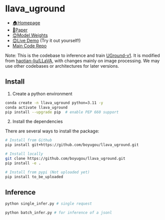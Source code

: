 # llava_uground

- [🏠Homepage](https://osu-nlp-group.github.io/UGround)
- [📖Paper](https://arxiv.org/abs/2410.05243)
- [😊Model Weights](https://huggingface.co/osunlp/UGround)
- [😊Live Demo](https://huggingface.co/spaces/orby-osu/UGround) (Try it out yourself!)
- [Main Code Repo](https://github.com/OSU-NLP-Group/UGround)

Note: This is the codebase to inference and train [UGround-v1](https://github.com/OSU-NLP-Group/UGround). It is modified from [haotian-liu/LLaVA](https://github.com/haotian-liu/LLaVA), with changes mainly on image processing. We may use other codebases or architectures for later versions.

## Install

1. Create a python environment


```bash
conda create -n llava_uground python=3.11 -y
conda activate llava_uground
pip install --upgrade pip  # enable PEP 660 support
```


2. Install the dependencies

There are several ways to install the package:

```bash
# Install from Github
pip install git+https://github.com/boyugou/llava_uground.git
```

```bash
# Install locally
git clone https://github.com/boyugou/llava_uground.git
pip install -e .
```

```bash
# Install from pypi (Not uploaded yet)
pip install to_be_uploaded
```




## Inference



```bash
python single_infer.py # single request

python batch_infer.py # for inference of a jsonl
```

